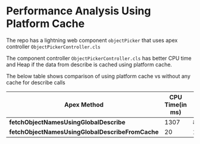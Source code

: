 # Performance Analysis Using Platform Cache

The repo has a lightning web component `objectPicker` that uses apex controller `ObjectPickerController.cls`

The component controller `ObjectPickerController.cls` has better CPU time and Heap if the data from describe is cached using platform cache.

The below table shows comparison of using platform cache vs without any cache for describe calls

Apex Method | CPU Time(in ms) | Heap Size
--- | --- | ---
**fetchObjectNamesUsingGlobalDescribe** | 1307 | 80000
**fetchObjectNamesUsingGlobalDescribeFromCache** | 20 | 1300